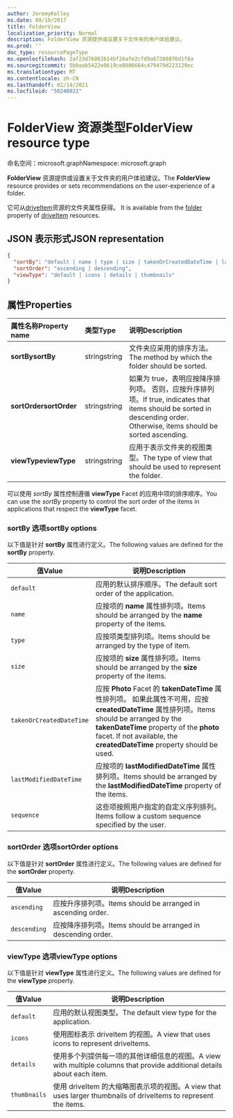 ```yaml
---
author: JeremyKelley
ms.date: 09/10/2017
title: FolderView
localization_priority: Normal
description: FolderView 资源提供或设置关于文件夹的用户体验建议。
ms.prod: ''
doc_type: resourcePageType
ms.openlocfilehash: 2af23d76083b14bf26afe2cfd9a67388870d1f8a
ms.sourcegitcommit: 5b0aab5422e0619ce8806664c479479d223129ec
ms.translationtype: MT
ms.contentlocale: zh-CN
ms.lasthandoff: 02/14/2021
ms.locfileid: "50240022"
---
```

# <a name="folderview-resource-type"></a><span data-ttu-id="c74bb-103">FolderView 资源类型</span><span class="sxs-lookup"><span data-stu-id="c74bb-103">FolderView resource type</span></span>

<span data-ttu-id="c74bb-104">命名空间：microsoft.graph</span><span class="sxs-lookup"><span data-stu-id="c74bb-104">Namespace: microsoft.graph</span></span>

<span data-ttu-id="c74bb-105">**FolderView** 资源提供或设置关于文件夹的用户体验建议。</span><span class="sxs-lookup"><span data-stu-id="c74bb-105">The **FolderView** resource provides or sets recommendations on the user-experience of a folder.</span></span>

<span data-ttu-id="c74bb-106">它可从[driveItem][item-resource]资源的文件夹属性获得。 [][folder-facet]</span><span class="sxs-lookup"><span data-stu-id="c74bb-106">It is available from the [folder][folder-facet] property of [driveItem][item-resource] resources.</span></span>

## <a name="json-representation"></a><span data-ttu-id="c74bb-107">JSON 表示形式</span><span class="sxs-lookup"><span data-stu-id="c74bb-107">JSON representation</span></span>

<!-- { "blockType": "resource", "@odata.type": "microsoft.graph.folderView" } -->

```json
{
  "sortBy": "default | name | type | size | takenOrCreatedDateTime | lastModifiedDateTime | sequence",
  "sortOrder": "ascending | descending",
  "viewType": "default | icons | details | thumbnails"
}
```

## <a name="properties"></a><span data-ttu-id="c74bb-108">属性</span><span class="sxs-lookup"><span data-stu-id="c74bb-108">Properties</span></span>

| <span data-ttu-id="c74bb-109">属性名称</span><span class="sxs-lookup"><span data-stu-id="c74bb-109">Property name</span></span>         | <span data-ttu-id="c74bb-110">类型</span><span class="sxs-lookup"><span data-stu-id="c74bb-110">Type</span></span>   | <span data-ttu-id="c74bb-111">说明</span><span class="sxs-lookup"><span data-stu-id="c74bb-111">Description</span></span>
|:----------------------|:-------|:--------------------------------------------
| <span data-ttu-id="c74bb-112">**sortBy**</span><span class="sxs-lookup"><span data-stu-id="c74bb-112">**sortBy**</span></span>            | <span data-ttu-id="c74bb-113">string</span><span class="sxs-lookup"><span data-stu-id="c74bb-113">string</span></span> | <span data-ttu-id="c74bb-114">文件夹应采用的排序方法。</span><span class="sxs-lookup"><span data-stu-id="c74bb-114">The method by which the folder should be sorted.</span></span>
| <span data-ttu-id="c74bb-115">**sortOrder**</span><span class="sxs-lookup"><span data-stu-id="c74bb-115">**sortOrder**</span></span>         | <span data-ttu-id="c74bb-116">string</span><span class="sxs-lookup"><span data-stu-id="c74bb-116">string</span></span> | <span data-ttu-id="c74bb-p101">如果为 true，表明应按降序排列项。 否则，应按升序排列项。</span><span class="sxs-lookup"><span data-stu-id="c74bb-p101">If true, indicates that items should be sorted in descending order. Otherwise, items should be sorted ascending.</span></span>
| <span data-ttu-id="c74bb-119">**viewType**</span><span class="sxs-lookup"><span data-stu-id="c74bb-119">**viewType**</span></span>          | <span data-ttu-id="c74bb-120">string</span><span class="sxs-lookup"><span data-stu-id="c74bb-120">string</span></span> | <span data-ttu-id="c74bb-121">应用于表示文件夹的视图类型。</span><span class="sxs-lookup"><span data-stu-id="c74bb-121">The type of view that should be used to represent the folder.</span></span>

<span data-ttu-id="c74bb-122">可以使用 _sortBy_ 属性控制遵循 **viewType** Facet 的应用中项的排序顺序。</span><span class="sxs-lookup"><span data-stu-id="c74bb-122">You can use the _sortBy_ property to control the sort order of the items in applications that respect the **viewType** facet.</span></span>

### <a name="sortby-options"></a><span data-ttu-id="c74bb-123">sortBy 选项</span><span class="sxs-lookup"><span data-stu-id="c74bb-123">sortBy options</span></span>

<span data-ttu-id="c74bb-124">以下值是针对 **sortBy** 属性进行定义。</span><span class="sxs-lookup"><span data-stu-id="c74bb-124">The following values are defined for the **sortBy** property.</span></span>

| <span data-ttu-id="c74bb-125">值</span><span class="sxs-lookup"><span data-stu-id="c74bb-125">Value</span></span>                    | <span data-ttu-id="c74bb-126">说明</span><span class="sxs-lookup"><span data-stu-id="c74bb-126">Description</span></span>
| ------------------------ | --------------------------------------------------
| `default`                | <span data-ttu-id="c74bb-127">应用的默认排序顺序。</span><span class="sxs-lookup"><span data-stu-id="c74bb-127">The default sort order of the application.</span></span>
| `name`                   | <span data-ttu-id="c74bb-128">应按项的 **name** 属性排列项。</span><span class="sxs-lookup"><span data-stu-id="c74bb-128">Items should be arranged by the **name** property of the items.</span></span>
| `type`                   | <span data-ttu-id="c74bb-129">应按项类型排列项。</span><span class="sxs-lookup"><span data-stu-id="c74bb-129">Items should be arranged by the type of item.</span></span>
| `size`                   | <span data-ttu-id="c74bb-130">应按项的 **size** 属性排列项。</span><span class="sxs-lookup"><span data-stu-id="c74bb-130">Items should be arranged by the **size** property of the items.</span></span>
| `takenOrCreatedDateTime` | <span data-ttu-id="c74bb-p102">应按 **Photo** Facet 的 **takenDateTime** 属性排列项。 如果此属性不可用，应按 **createdDateTime** 属性排列项。</span><span class="sxs-lookup"><span data-stu-id="c74bb-p102">Items should be arranged by the **takenDateTime** property of the **photo** facet. If not available, the **createdDateTime** property should be used.</span></span>
| `lastModifiedDateTime`   | <span data-ttu-id="c74bb-133">应按项的 **lastModifiedDateTime** 属性排列项。</span><span class="sxs-lookup"><span data-stu-id="c74bb-133">Items should be arranged by the **lastModifiedDateTime** property of the items.</span></span>
| `sequence`               | <span data-ttu-id="c74bb-134">这些项按照用户指定的自定义序列排列。</span><span class="sxs-lookup"><span data-stu-id="c74bb-134">Items follow a custom sequence specified by the user.</span></span>


### <a name="sortorder-options"></a><span data-ttu-id="c74bb-135">sortOrder 选项</span><span class="sxs-lookup"><span data-stu-id="c74bb-135">sortOrder options</span></span>

<span data-ttu-id="c74bb-136">以下值是针对 **sortOrder** 属性进行定义。</span><span class="sxs-lookup"><span data-stu-id="c74bb-136">The following values are defined for the **sortOrder** property.</span></span>

| <span data-ttu-id="c74bb-137">值</span><span class="sxs-lookup"><span data-stu-id="c74bb-137">Value</span></span>        | <span data-ttu-id="c74bb-138">说明</span><span class="sxs-lookup"><span data-stu-id="c74bb-138">Description</span></span>
| ------------ | --------------------------------------------------------------
| `ascending`  | <span data-ttu-id="c74bb-139">应按升序排列项。</span><span class="sxs-lookup"><span data-stu-id="c74bb-139">Items should be arranged in ascending order.</span></span>
| `descending` | <span data-ttu-id="c74bb-140">应按降序排列项。</span><span class="sxs-lookup"><span data-stu-id="c74bb-140">Items should be arranged in descending order.</span></span>


### <a name="viewtype-options"></a><span data-ttu-id="c74bb-141">viewType 选项</span><span class="sxs-lookup"><span data-stu-id="c74bb-141">viewType options</span></span>

<span data-ttu-id="c74bb-142">以下值是针对 **viewType** 属性进行定义。</span><span class="sxs-lookup"><span data-stu-id="c74bb-142">The following values are defined for the **viewType** property.</span></span>

| <span data-ttu-id="c74bb-143">值</span><span class="sxs-lookup"><span data-stu-id="c74bb-143">Value</span></span>        | <span data-ttu-id="c74bb-144">说明</span><span class="sxs-lookup"><span data-stu-id="c74bb-144">Description</span></span>
| ------------ | --------------------------------------------------------------
| `default`    | <span data-ttu-id="c74bb-145">应用的默认视图类型。</span><span class="sxs-lookup"><span data-stu-id="c74bb-145">The default view type for the application.</span></span>
| `icons`      | <span data-ttu-id="c74bb-146">使用图标表示 driveItem 的视图。</span><span class="sxs-lookup"><span data-stu-id="c74bb-146">A view that uses icons to represent driveItems.</span></span>
| `details`    | <span data-ttu-id="c74bb-147">使用多个列提供每一项的其他详细信息的视图。</span><span class="sxs-lookup"><span data-stu-id="c74bb-147">A view with multiple columns that provide additional details about each item.</span></span>
| `thumbnails` | <span data-ttu-id="c74bb-148">使用 driveItem 的大缩略图表示项的视图。</span><span class="sxs-lookup"><span data-stu-id="c74bb-148">A view that uses larger thumbnails of driveItems to represent the items.</span></span>


[item-resource]: driveitem.md
[folder-facet]: folder.md

<!-- {
  "type": "#page.annotation",
  "description": "The FolderView facet provides or sets recommendations on the user-experience of a folder.",
  "keywords": "view, folderview, sortby, sortorder, viewtype, coversourceid, folder",
  "section": "documentation",
  "suppressions": [
    "Warning: /api-reference/v1.0/resources/folderview.md:
      Found potential enums in resource example that weren't defined in a table:(default,icons,details,thumbnails) are in resource, but () are in table",
    "Warning: /api-reference/v1.0/resources/folderview.md:
      Found potential enums in resource example that weren't defined in a table:(default,name,type,size,takenOrCreatedDateTime,lastModifiedDateTime,sequence) are in resource, but () are in table",
    "Warning: /api-reference/v1.0/resources/folderview.md:
      Found potential enums in resource example that weren't defined in a table:(ascending,descending) are in resource, but () are in table"
  ],
  "tocPath": "Facets/FolderView"
} -->

